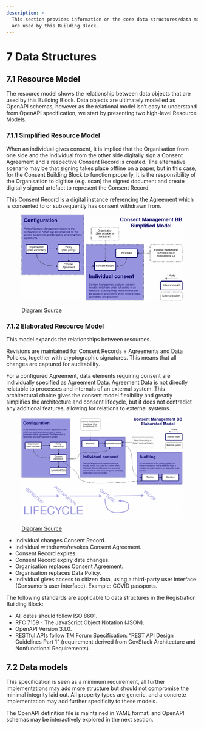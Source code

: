 ```yaml
---
description: >-
  This section provides information on the core data structures/data models that
  are used by this Building Block.
---
```


# 7 Data Structures

## 7.1 Resource Model

The resource model shows the relationship between data objects that are used by this Building Block. Data objects are ultimately modelled as OpenAPI schemas, however as the relational model isn’t easy to understand from OpenAPI specification, we start by presenting two high-level Resource Models.

### 7.1.1 Simplified Resource Model

When an individual gives consent, it is implied that the Organisation from one side and the Individual from the other side digitally sign a Consent Agreement and a respective Consent Record is created. The alternative scenario may be that signing takes place offline on a paper, but in this case, for the Consent Building Block to function properly, it is the responsibility of the Organisation to digitise (e.g. scan) the signed document and create digitally signed artefact to represent the Consent Record.

This Consent Record is a digital instance referencing the Agreement which is consented to or subsequently has consent withdrawn from.

<figure><img src="diagrams/Consent Mangement BB Simplified resource relationship model.drawio.png" alt=""><figcaption><p><a href="https://github.com/GovStackWorkingGroup/bb-consent/tree/main/spec/diagrams">Diagram Source</a></p></figcaption></figure>

### 7.1.2 Elaborated Resource Model

This model expands the relationships between resources.

Revisions are maintained for Consent Records + Agreements and Data Policies, together with cryptographic signatures. This means that all changes are captured for auditability.

For a configured Agreement, data elements requiring consent are individually specified as Agreement Data. Agreement Data is not directly relatable to processes and internals of an external system. This architectural choice gives the consent model flexibility and greatly simplifies the architecture and consent lifecycle, but it does not contradict any additional features, allowing for relations to external systems.

<figure><img src="diagrams/Consent Mangement BB Extended resource relationship model.drawio.png" alt=""><figcaption><p><a href="https://github.com/GovStackWorkingGroup/bb-consent/tree/main/spec/diagrams">Diagram Source</a></p></figcaption></figure>

* Individual changes Consent Record.
* Individual withdraws/revokes Consent Agreement.
* Consent Record expires.
* Consent Record expiry date changes.
* Organisation replaces Consent Agreement.
* Organisation replaces Data Policy.
* Individual gives access to citizen data, using a third-party user interface (Consumer’s user interface). Example: COVID passports.

The following standards are applicable to data structures in the Registration Building Block:

* All dates should follow ISO 8601.
* RFC 7159 - The JavaScript Object Notation (JSON).
* OpenAPI Version 3.1.0.
* RESTful APIs follow TM Forum Specification: “REST API Design Guidelines Part 1” (requirement derived from GovStack Architecture and Nonfunctional Requirements).

## 7.2 Data models

This specification is seen as a minimum requirement, all further implementations may add more structure but should not compromise the minimal integrity laid out. All property types are generic, and a concrete implementation may add further specificity to these models.

The OpenAPI definition file is maintained in YAML format, and OpenAPI schemas may be interactively explored in the next section.
